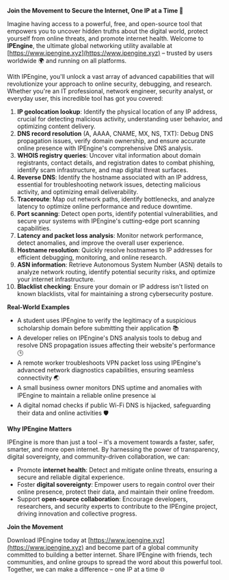 **Join the Movement to Secure the Internet, One IP at a Time 🚀**

Imagine having access to a powerful, free, and open-source tool that empowers you to uncover hidden truths about the digital world, protect yourself from online threats, and promote internet health. Welcome to **IPEngine**, the ultimate global networking utility available at [https://www.ipengine.xyz](https://www.ipengine.xyz) – trusted by users worldwide 🌍 and running on all platforms.

With IPEngine, you'll unlock a vast array of advanced capabilities that will revolutionize your approach to online security, debugging, and research. Whether you're an IT professional, network engineer, security analyst, or everyday user, this incredible tool has got you covered:

1. **IP geolocation lookup**: Identify the physical location of any IP address, crucial for detecting malicious activity, understanding user behavior, and optimizing content delivery.
2. **DNS record resolution** (A, AAAA, CNAME, MX, NS, TXT): Debug DNS propagation issues, verify domain ownership, and ensure accurate online presence with IPEngine's comprehensive DNS analysis.
3. **WHOIS registry queries**: Uncover vital information about domain registrants, contact details, and registration dates to combat phishing, identify scam infrastructure, and map digital threat surfaces.
4. **Reverse DNS**: Identify the hostname associated with an IP address, essential for troubleshooting network issues, detecting malicious activity, and optimizing email deliverability.
5. **Traceroute**: Map out network paths, identify bottlenecks, and analyze latency to optimize online performance and reduce downtime.
6. **Port scanning**: Detect open ports, identify potential vulnerabilities, and secure your systems with IPEngine's cutting-edge port scanning capabilities.
7. **Latency and packet loss analysis**: Monitor network performance, detect anomalies, and improve the overall user experience.
8. **Hostname resolution**: Quickly resolve hostnames to IP addresses for efficient debugging, monitoring, and online research.
9. **ASN information**: Retrieve Autonomous System Number (ASN) details to analyze network routing, identify potential security risks, and optimize your internet infrastructure.
10. **Blacklist checking**: Ensure your domain or IP address isn't listed on known blacklists, vital for maintaining a strong cybersecurity posture.

**Real-World Examples**

* A student uses IPEngine to verify the legitimacy of a suspicious scholarship domain before submitting their application 📚
* A developer relies on IPEngine's DNS analysis tools to debug and resolve DNS propagation issues affecting their website's performance 🕒
* A remote worker troubleshoots VPN packet loss using IPEngine's advanced network diagnostics capabilities, ensuring seamless connectivity 🌏
* A small business owner monitors DNS uptime and anomalies with IPEngine to maintain a reliable online presence 📊
* A digital nomad checks if public Wi-Fi DNS is hijacked, safeguarding their data and online activities 🛡️

**Why IPEngine Matters**

IPEngine is more than just a tool – it's a movement towards a faster, safer, smarter, and more open internet. By harnessing the power of transparency, digital sovereignty, and community-driven collaboration, we can:

* Promote **internet health**: Detect and mitigate online threats, ensuring a secure and reliable digital experience.
* Foster **digital sovereignty**: Empower users to regain control over their online presence, protect their data, and maintain their online freedom.
* Support **open-source collaboration**: Encourage developers, researchers, and security experts to contribute to the IPEngine project, driving innovation and collective progress.

**Join the Movement**

Download IPEngine today at [https://www.ipengine.xyz](https://www.ipengine.xyz) and become part of a global community committed to building a better internet. Share IPEngine with friends, tech communities, and online groups to spread the word about this powerful tool. Together, we can make a difference – one IP at a time 🌐